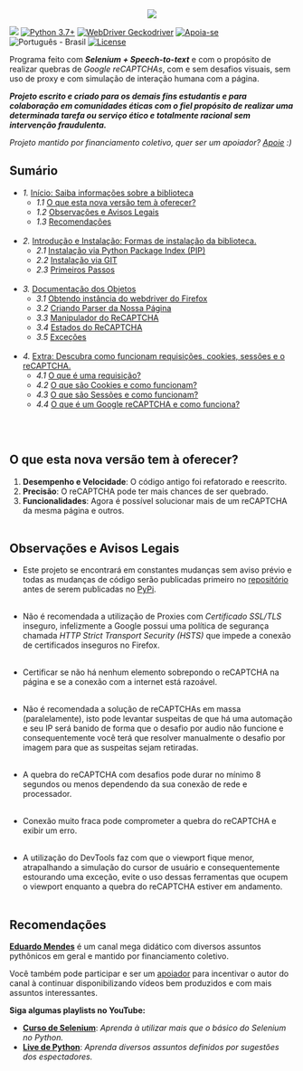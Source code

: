 <link rel="stylesheet" href="https://raw.githubusercontent.com/EthicalMeikin/grecaptchabypass/master/docs/index.css">

<center>
  <img src="https://image.prntscr.com/image/_buFoHQMQ2S6TmMWrYi_zw.png"/>
</center>

![](https://img.shields.io/badge/grecaptchabypass-v2.0.2b0-dodgerblue.svg)
[![Python 3.7+](https://img.shields.io/badge/Python-3.7+-dodgerblue.svg)](https://www.python.org/downloads/)
[![WebDriver Geckodriver](https://img.shields.io/badge/WebDriver-GeckoDriver-dodgerblue.svg)](https://github.com/mozilla/geckodriver/releases)
[![Apoia-se](https://img.shields.io/badge/Apoie-apoia.se-dodgerblue.svg)](https://apoia.se/grecaptchabypass)
![Português - Brasil](https://img.shields.io/badge/Português-BR-dodgerblue.svg)
[![License](https://img.shields.io/badge/License-GPL-%235d5d5d.svg)](https://github.com/EthicalMeikin/grecaptchabypass/blob/master/LICENSE.md)

Programa feito com **_Selenium + Speech-to-text_** e com o propósito de
realizar quebras de _Google reCAPTCHAs_, com e sem desafios visuais, sem uso de
proxy e com simulação de interação humana com a página.

**_Projeto escrito e criado para os demais fins estudantis e
para colaboração em comunidades éticas com o fiel propósito de realizar uma
determinada tarefa ou serviço ético e totalmente racional sem intervenção
fraudulenta._**

_Projeto mantido por financiamento coletivo, quer ser um apoiador?
[Apoie](https://apoia.se/grecaptchabypass) :)_

## Sumário
  <div class="no-list-style">

  * _1._ [Início: Saiba informações sobre a biblioteca](/)
    - _1.1_ [O que esta nova versão tem à oferecer?](/#o-que-esta-nova-versao-tem-a-oferecer)
    - _1.2_ [Observações e Avisos Legais](/#observacoes-e-avisos-legais)
    - _1.3_ [Recomendações](/#recomendacoes)<br/><br/>
  * _2._ [Introdução e Instalação: Formas de instalação da biblioteca.](/introduction-and-installation)
    - _2.1_ [Instalação via Python Package Index (PIP)](/introduction-and-installation/#instalacao-via-python-package-index-pip)
    - _2.2_ [Instalação via GIT](/introduction-and-installation/#instalacao-via-git)
    - _2.3_ [Primeiros Passos](/introduction-and-installation/#primeiros-passos)<br/><br/>
  * _3._ [Documentação dos Objetos](/objects-documentation)
    - _3.1_ [Obtendo instância do webdriver do Firefox](/objects-documentation/#obtendo-instancia-do-webdriver-do-firefox)
    - _3.2_ [Criando Parser da Nossa Página](/objects-documentation/#criando-parser-da-nossa-pagina)
    - _3.3_ [Manipulador do ReCAPTCHA](/objects-documentation/#manipulador-do-recaptcha)
    - _3.4_ [Estados do ReCAPTCHA](/objects-documentation/#estados-do-recaptcha)
    - _3.5_ [Exceções](/objects-documentation/#excecoes)<br/><br/>
  * _4._ [Extra: Descubra como funcionam requisições, cookies, sessões e o reCAPTCHA.](/extra)
    - _4.1_ [O que é uma requisição?](/extra/#o-que-e-uma-requisicao)
    - _4.2_ [O que são Cookies e como funcionam?](/extra/#o-que-sao-cookies-e-como-funcionam)
    - _4.3_ [O que são Sessões e como funcionam?](/extra/#o-que-sao-sessoes-e-como-funcionam)
    - _4.4_ [O que é um Google reCAPTCHA e como funciona?](/extra/#o-que-e-um-google-recaptcha-e-como-funciona)
    </div>
    <br/><br/>

## O que esta nova versão tem à oferecer?

1. **Desempenho e Velocidade**: O código antigo foi refatorado e reescrito.
2. **Precisão**: O reCAPTCHA pode ter mais chances de ser quebrado.
3. **Funcionalidades**: Agora é possível solucionar mais de um reCAPTCHA da
mesma página e outros.<br/><br/>

## Observações e Avisos Legais

* Este projeto se encontrará em constantes mudanças sem aviso prévio e todas as
mudanças de código serão publicadas primeiro no
[repositório](https://github.com/EthicalMeikin/grecaptchabypass) antes de
serem publicadas no [PyPi](https://pypi.com/project/grecaptchabypass).<br/><br/>

* Não é recomendada a utilização de Proxies com *Certificado SSL/TLS* inseguro,
infelizmente a Google possui uma política de segurança chamada
*HTTP Strict Transport Security (HSTS)* que impede a conexão de certificados
inseguros no Firefox.<br/><br/>

* Certificar se não há nenhum elemento sobrepondo o reCAPTCHA na página e se a
conexão com a internet está razoável.<br/><br/>

* Não é recomendada a solução de reCAPTCHAs em massa (paralelamente),
isto pode levantar suspeitas de que há uma automação e seu IP será banido de
forma que o desafio por audio não funcione e consequentemente você terá que
resolver manualmente o desafio por imagem para que as suspeitas sejam
retiradas.<br/><br/>

* A quebra do reCAPTCHA com desafios pode durar no mínimo 8 segundos ou menos
dependendo da sua conexão de rede e processador.<br/><br/>

* Conexão muito fraca pode comprometer a quebra do reCAPTCHA e exibir um erro.
<br/><br/>

* A utilização do DevTools faz com que o viewport fique menor, atrapalhando a
simulação do cursor de usuário e consequentemente estourando uma exceção, evite
o uso dessas ferramentas que ocupem o viewport enquanto a quebra do reCAPTCHA
estiver em andamento.<br/><br/>


## Recomendações
[**Eduardo Mendes**](http://youtube.com/c/eduardomendes) é um canal mega didático
com diversos assuntos pythônicos em geral e mantido por financiamento
coletivo.

Você também pode participar e ser um [apoiador](https://apoia.se/livedepython)
para incentivar o autor do canal à continuar disponibilizando vídeos bem
produzidos e com mais assuntos interessantes.

**Siga algumas playlists no YouTube:**

 - [**Curso de Selenium**](http://encurtador.com.br/hEHY9): _Aprenda à utilizar
 mais que o básico do Selenium no Python._
 - [**Live de Python**](http://encurtador.com.br/cpIU3): _Aprenda diversos assuntos
 definidos por sugestões dos espectadores._
